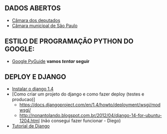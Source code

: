 DADOS ABERTOS
---------------

* [Câmara dos deputados](http://www2.camara.gov.br/transparencia/dados-abertos)
* [Câmara municipal de São Paulo](http://www.camara.sp.gov.br/index.php?option=com_wrapper&view=wrapper&Itemid=219)

ESTILO DE PROGRAMAÇÃO PYTHON DO GOOGLE:
-----------------------------------------

* [Google PyGuide](http://google-styleguide.googlecode.com/svn/trunk/pyguide.html) **vamos *tentar* seguir**

DEPLOY E DJANGO
-----------------

* [Instalar o django 1.4](http://blog.sudobits.com/2012/03/24/django-1-4-for-ubuntu-11-10-12-04/)
* [Como criar um projeto do django e como fazer deploy (testes e producao)]
    * https://docs.djangoproject.com/en/1.4/howto/deployment/wsgi/modwsgi/
    * http://nonantolando.blogspot.com.br/2012/04/django-14-for-ubuntu-1204.html (não consegui fazer funcionar - Diego)
* [Tutorial de Django](https://docs.djangoproject.com/en/dev/intro/tutorial01/)
